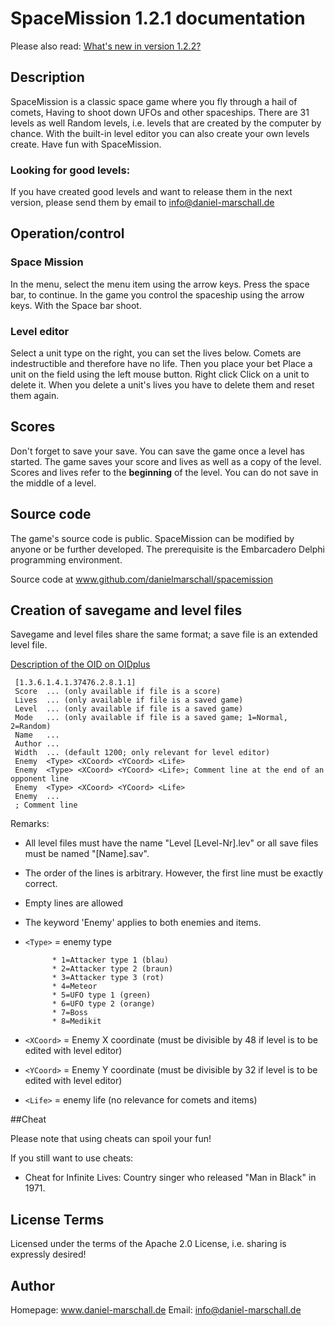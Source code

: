 # SpaceMission 1.2.1 documentation

Please also read: [What's new in version 1.2.2?](EN_Changelog.md)

## Description
SpaceMission is a classic space game where you fly through a hail of comets,
Having to shoot down UFOs and other spaceships. There are 31 levels as well
Random levels, i.e. levels that are created by the computer by chance.
With the built-in level editor you can also create your own levels
create. Have fun with SpaceMission.

### Looking for good levels:
If you have created good levels and want to release them in the next version,
please send them by email to info@daniel-marschall.de

## Operation/control
### Space Mission
In the menu, select the menu item using the arrow keys. Press the space bar,
to continue. In the game you control the spaceship using the arrow keys. With the
Space bar shoot.

### Level editor
Select a unit type on the right, you can set the lives below.
Comets are indestructible and therefore have no life. Then you place your bet
Place a unit on the field using the left mouse button. Right click
Click on a unit to delete it. When you delete a unit's lives
you have to delete them and reset them again.

## Scores
Don't forget to save your save.
You can save the game once a level has started.
The game saves your score and lives as well as a copy of the level.
Scores and lives refer to the **beginning** of the level. You can
do not save in the middle of a level.

## Source code
The game's source code is public. SpaceMission can be modified by anyone
or be further developed. The prerequisite is the Embarcadero Delphi programming environment.

Source code at www.github.com/danielmarschall/spacemission


## Creation of savegame and level files
Savegame and level files share the same format; a save file is an extended level file.

[Description of the OID on OIDplus](https://hosted.oidplus.com/viathinksoft/?goto=oid%3A1.3.6.1.4.1.37476.2.8.1.1)

     [1.3.6.1.4.1.37476.2.8.1.1]
     Score  ... (only available if file is a score)
     Lives  ... (only available if file is a saved game)
     Level  ... (only available if file is a saved game)
     Mode   ... (only available if file is a saved game; 1=Normal, 2=Random)
     Name   ...
     Author ...
     Width  ... (default 1200; only relevant for level editor)
     Enemy  <Type> <XCoord> <YCoord> <Life>
     Enemy  <Type> <XCoord> <YCoord> <Life>; Comment line at the end of an opponent line
     Enemy  <Type> <XCoord> <YCoord> <Life>
     Enemy  ...
     ; Comment line

Remarks:
- All level files must have the name "Level [Level-Nr].lev" or all save files must be named "[Name].sav".
- The order of the lines is arbitrary. However, the first line must be exactly correct.
- Empty lines are allowed
- The keyword 'Enemy' applies to both enemies and items.
- `<Type>` = enemy type

			* 1=Attacker type 1 (blau)
			* 2=Attacker type 2 (braun)
			* 3=Attacker type 3 (rot)
			* 4=Meteor
			* 5=UFO type 1 (green)
			* 6=UFO type 2 (orange)
			* 7=Boss
			* 8=Medikit

- `<XCoord>` = Enemy X coordinate (must be divisible by 48 if level is to be edited with level editor)
- `<YCoord>` = Enemy Y coordinate (must be divisible by 32 if level is to be edited with level editor)
- `<Life>` = enemy life (no relevance for comets and items)

##Cheat

Please note that using cheats can spoil your fun!

If you still want to use cheats:

- Cheat for Infinite Lives: Country singer who released "Man in Black" in 1971.

## License Terms

Licensed under the terms of the Apache 2.0 License,
i.e. sharing is expressly desired!

## Author

Homepage: www.daniel-marschall.de
Email: info@daniel-marschall.de